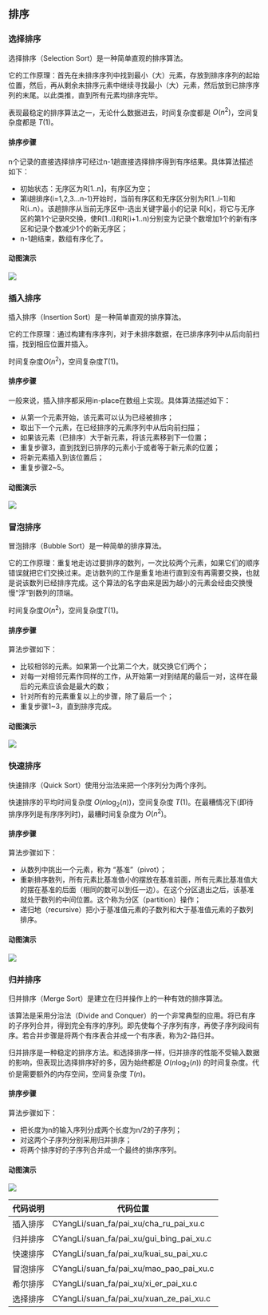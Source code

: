 ## 排序

### 选择排序

选择排序（Selection Sort）是一种简单直观的排序算法。

它的工作原理：首先在未排序序列中找到最小（大）元素，存放到排序序列的起始位置，然后，再从剩余未排序元素中继续寻找最小（大）元素，然后放到已排序序列的末尾。以此类推，直到所有元素均排序完毕。

表现最稳定的排序算法之一，无论什么数据进去，时间复杂度都是 $O(n^2)$，空间复杂度都是 $T(1)$。

#### 排序步骤

n个记录的直接选择排序可经过n-1趟直接选择排序得到有序结果。具体算法描述如下：

- 初始状态：无序区为R[1..n]，有序区为空；
- 第i趟排序(i=1,2,3…n-1)开始时，当前有序区和无序区分别为R[1..i-1]和R(i..n）。该趟排序从当前无序区中-选出关键字最小的记录 R[k]，将它与无序区的第1个记录R交换，使R[1..i]和R[i+1..n)分别变为记录个数增加1个的新有序区和记录个数减少1个的新无序区；
- n-1趟结束，数组有序化了。

#### 动图演示

![](E:\GongZuoQu\ZhiShiKu\Image\ShuJuJieGou\XuanZePaiXu_img01.gif)

### 插入排序

插入排序（Insertion Sort）是一种简单直观的排序算法。

它的工作原理：通过构建有序序列，对于未排序数据，在已排序序列中从后向前扫描，找到相应位置并插入。

时间复杂度$O(n^2)$，空间复杂度$T(1)$。

#### 排序步骤

一般来说，插入排序都采用in-place在数组上实现。具体算法描述如下：

- 从第一个元素开始，该元素可以认为已经被排序；
- 取出下一个元素，在已经排序的元素序列中从后向前扫描；
- 如果该元素（已排序）大于新元素，将该元素移到下一位置；
- 重复步骤3，直到找到已排序的元素小于或者等于新元素的位置；
- 将新元素插入到该位置后；
- 重复步骤2~5。

#### 动图演示

![](E:\GongZuoQu\ZhiShiKu\Image\ShuJuJieGou\ChaRuPaiXu_img01.gif)

### 冒泡排序

冒泡排序（Bubble Sort）是一种简单的排序算法。

它的工作原理：重复地走访过要排序的数列，一次比较两个元素，如果它们的顺序错误就把它们交换过来。走访数列的工作是重复地进行直到没有再需要交换，也就是说该数列已经排序完成。这个算法的名字由来是因为越小的元素会经由交换慢慢“浮”到数列的顶端。

时间复杂度$O(n^2)$，空间复杂度$T(1)$。

#### 排序步骤

算法步骤如下：

- 比较相邻的元素。如果第一个比第二个大，就交换它们两个；
- 对每一对相邻元素作同样的工作，从开始第一对到结尾的最后一对，这样在最后的元素应该会是最大的数；
- 针对所有的元素重复以上的步骤，除了最后一个；
- 重复步骤1~3，直到排序完成。

#### 动图演示

![](E:\GongZuoQu\ZhiShiKu\Image\ShuJuJieGou\MaoPaoPaiXu_img01.gif)

### 快速排序

快速排序（Quick Sort）使用分治法来把一个序列分为两个序列。

快速排序的平均时间复杂度 $O(n \log_2(n))$，空间复杂度 $T(1)$。在最糟情况下(即待排序序列是有序序列时)，最糟时间复杂度为 $O(n^2)$。

#### 排序步骤

算法步骤如下：

- 从数列中挑出一个元素，称为 “基准”（pivot）；
- 重新排序数列，所有元素比基准值小的摆放在基准前面，所有元素比基准值大的摆在基准的后面（相同的数可以到任一边）。在这个分区退出之后，该基准就处于数列的中间位置。这个称为分区（partition）操作；
- 递归地（recursive）把小于基准值元素的子数列和大于基准值元素的子数列排序。

#### 动图演示

![](E:\GongZuoQu\ZhiShiKu\Image\ShuJuJieGou\KuaiSuPaiXu_img01.gif)

### 归并排序

归并排序（Merge Sort）是建立在归并操作上的一种有效的排序算法。

该算法是采用分治法（Divide and Conquer）的一个非常典型的应用。将已有序的子序列合并，得到完全有序的序列。即先使每个子序列有序，再使子序列段间有序。若合并步骤是将两个有序表合并成一个有序表，称为2-路归并。 

归并排序是一种稳定的排序方法。和选择排序一样，归并排序的性能不受输入数据的影响，但表现比选择排序好的多，因为始终都是 $O(n \log_2(n))$ 的时间复杂度。代价是需要额外的内存空间，空间复杂度 $T(n)$。

#### 排序步骤

算法步骤如下：

- 把长度为n的输入序列分成两个长度为n/2的子序列；
- 对这两个子序列分别采用归并排序；
- 将两个排序好的子序列合并成一个最终的排序序列。

#### 动图演示

![](E:\GongZuoQu\ZhiShiKu\Image\ShuJuJieGou\GuiBingPaiXu_img01.gif)



| 代码说明 | 代码位置                                 |
| -------- | ---------------------------------------- |
| 插入排序 | CYangLi/suan_fa/pai_xu/cha_ru_pai_xu.c   |
| 归并排序 | CYangLi/suan_fa/pai_xu/gui_bing_pai_xu.c |
| 快速排序 | CYangLi/suan_fa/pai_xu/kuai_su_pai_xu.c  |
| 冒泡排序 | CYangLi/suan_fa/pai_xu/mao_pao_pai_xu.c  |
| 希尔排序 | CYangLi/suan_fa/pai_xu/xi_er_pai_xu.c    |
| 选择排序 | CYangLi/suan_fa/pai_xu/xuan_ze_pai_xu.c  |